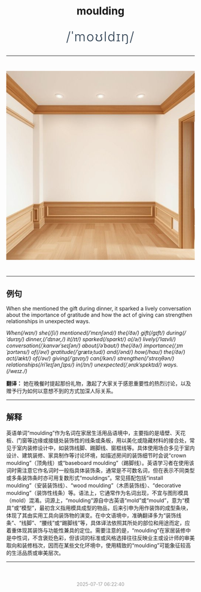 <div align="center">

# moulding

<div style="margin: 30px 0;">
<h1 style="font-size: 2.5em; font-weight: 300; letter-spacing: 2px; margin: 0; color: #2c3e50;">
/ˈmoʊldɪŋ/
</h1>
</div>

</div>

---

<div align="center" style="margin: 40px 0;">

![moulding](images/moulding.png)

</div>

---

## 例句

When she mentioned the gift during dinner, it sparked a lively conversation about the importance of gratitude and how the act of giving can strengthen relationships in unexpected ways.

*When(/wɪn/) she(/ʃi/) mentioned(/ˈmɛnʃənd/) the(/ðə/) gift(/gɪft/) during(/ˈdʊrɪŋ/) dinner,(/ˈdɪnər,/) it(/ɪt/) sparked(/spɑrkt/) a(/ə/) lively(/ˈlaɪvli/) conversation(/ˌkɑnvərˈseɪʃən/) about(/əˈbaʊt/) the(/ðə/) importance(/ˌɪmˈpɔrtəns/) of(/əv/) gratitude(/ˈgrætəˌtud/) and(/ənd/) how(/haʊ/) the(/ðə/) act(/ækt/) of(/əv/) giving(/ˈgɪvɪŋ/) can(/kən/) strengthen(/ˈstrɛŋθən/) relationships(/riˈleɪʃənˌʃɪps/) in(/ɪn/) unexpected(/ˌənɪkˈspɛktɪd/) ways.(/weɪz./)*

**翻译：** 她在晚餐时提起那份礼物，激起了大家关于感恩重要性的热烈讨论，以及赠予行为如何以意想不到的方式加深人际关系。

---

## 解释

英语单词“moulding”作为名词在家居生活用品语境中，主要指的是墙壁、天花板、门窗等边缘或接缝处装饰性的线条或条板，用以美化或隐藏材料的接合处，常见于室内装修设计中，如装饰线脚、踢脚线、窗框线等。具体使用场合多见于室内设计、建筑装修、家具制作等讨论环境，如描述房间的装饰细节时会说“crown moulding”（顶角线）或“baseboard moulding”（踢脚线）。英语学习者在使用该词时需注意它作名词时一般指具体装饰条，通常是不可数名词，但在表示不同类型或多条装饰条时亦可用复数形式“mouldings”。常见搭配包括“install moulding”（安装装饰线）、“wood moulding”（木质装饰线）、“decorative moulding”（装饰性线条）等。语法上，它通常作为名词出现，不宜与图形模具（mold）混淆。词源上，“moulding”源自中古英语“mold”或“mould”，意为“模具”或“模型”，最初含义指用模具成型的物品，后来引申为用作装饰的成型条块，体现了其由实用工具向装饰物的演变。在中文语境中，准确翻译多为“装饰线条”、“线脚”、“腰线”或“踢脚线”等，具体译法依照其所处的部位和用途而定，应着重体现其装饰与功能性兼具的定位。需要注意的是，“moulding”在家居装修中是中性词，不含褒贬色彩，但该词的标准或风格选择往往反映业主或设计师的审美取向和装修档次，因而在某些文化环境中，使用精致的“moulding”可能象征较高的生活品质或审美层次。


---

<div align="center" style="margin-top: 50px;">
<small style="color: #999; font-size: 0.9em;">2025-07-17 06:22:40</small>
</div>
